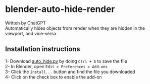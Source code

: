 # blender-auto-hide-render
Written by ChatGPT  
Automatically hides objects from render when they are hidden in the viewport, and vice-versa

## Installation instructions
1- Download [auto_hide.py](https://raw.githubusercontent.com/spy-ware/blender-auto-hide-render/main/auto_hide.py) by doing `Ctrl + S` to save the file  
2- In Blender, open `Edit > Preferences > Add-ons`  
3- Click the `Install...` button and find the file you downloaded  
4- Click on the check box to enable the add-on  
